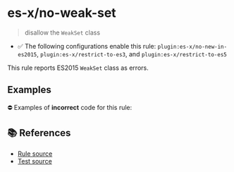 # es-x/no-weak-set
> disallow the `WeakSet` class

- ✅ The following configurations enable this rule: `plugin:es-x/no-new-in-es2015`, `plugin:es-x/restrict-to-es3`, and `plugin:es-x/restrict-to-es5`

This rule reports ES2015 `WeakSet` class as errors.

## Examples

⛔ Examples of **incorrect** code for this rule:

<eslint-playground type="bad" code="/*eslint es-x/no-weak-set: error */
let set = new WeakSet()
" />

## 📚 References

- [Rule source](https://github.com/ota-meshi/eslint-plugin-es-x/blob/v5.0.0/lib/rules/no-weak-set.js)
- [Test source](https://github.com/ota-meshi/eslint-plugin-es-x/blob/v5.0.0/tests/lib/rules/no-weak-set.js)
